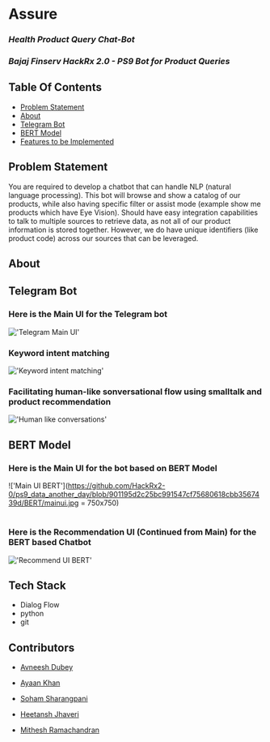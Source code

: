 # Assure

### *Health Product Query Chat-Bot*
### *Bajaj Finserv HackRx 2.0 - PS9 Bot for Product Queries*

## Table Of Contents
  - [Problem Statement ](#problem-statement)
  - [About](#About)
  - [Telegram Bot](#Telegram-Bot)
  - [BERT Model](#BERT-Model)
  - [Features to be Implemented](#features-to-be-implemented)


## Problem Statement
You are required to develop a chatbot that can handle NLP (natural language processing). This bot will browse and show a catalog of our products, while also having specific filter or assist mode (example show me products which have Eye Vision). Should have easy integration capabilities to talk to multiple sources to retrieve data, as not all of our product information is stored together. However, we do have unique identifiers (like product code) across our sources that can be leveraged.

## About

## Telegram Bot

### Here is the Main UI for the Telegram bot
!['Telegram Main UI'](https://github.com/HackRx2-0/ps9_data_another_day/blob/e3e91711b72273a051f2148ffde062f8916388dc/Bot_01/Chatbot1.jpeg)
### Keyword intent matching
!['Keyword intent matching'](https://github.com/HackRx2-0/ps9_data_another_day/blob/main/Bot_01/Chatbot2.jpeg)
### Facilitating human-like sonversational flow using smalltalk and product recommendation
!['Human like conversations'](https://github.com/HackRx2-0/ps9_data_another_day/blob/main/Bot_01/Chatbot3.jpeg)


## BERT Model

### Here is the Main UI for the bot based on BERT Model
!['Main UI BERT'](https://github.com/HackRx2-0/ps9_data_another_day/blob/901195d2c25bc991547cf75680618cbb3567439d/BERT/mainui.jpg = 750x750)
#
#
### Here is the Recommendation UI (Continued from Main) for the BERT based Chatbot
!['Recommend UI BERT'](https://github.com/HackRx2-0/ps9_data_another_day/blob/901195d2c25bc991547cf75680618cbb3567439d/BERT/main2ui.jpg)


## Tech Stack
- Dialog Flow
- python
- git

## Contributors

- [Avneesh Dubey](https://github.com/avneeshdubey99)

- [Ayaan Khan](https://github.com/ayaan-27)

- [Soham Sharangpani](https://github.com/SohamSharangpani)

- [Heetansh Jhaveri](https://github.com/hjj31)

- [Mithesh Ramachandran](https://github.com/259mit)










 
